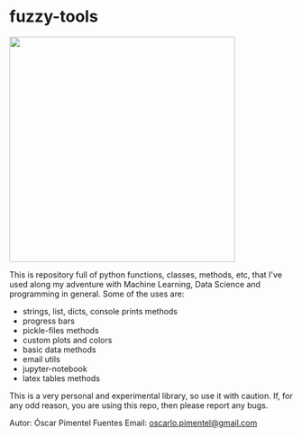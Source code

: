 # fuzzy-tools

<img src="img.png" width="400">

This is repository full of python functions, classes, methods, etc, that I've used along my adventure with Machine Learning, Data Science and programming in general.
Some of the uses are:
- strings, list, dicts, console prints methods
- progress bars
- pickle-files methods
- custom plots and colors
- basic data methods
- email utils
- jupyter-notebook
- latex tables methods

This is a very personal and experimental library, so use it with caution.
If, for any odd reason, you are using this repo, then please report any bugs.

Autor: Óscar Pimentel Fuentes
Email: oscarlo.pimentel@gmail.com